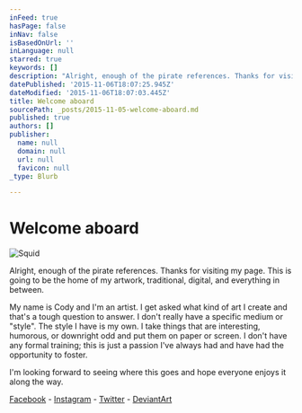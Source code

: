 ```yaml
---
inFeed: true
hasPage: false
inNav: false
isBasedOnUrl: ''
inLanguage: null
starred: true
keywords: []
description: "Alright, enough of the pirate references. Thanks for visiting my page. This is going to be the home of my artwork, traditional, digital, and everything in between.  My name is Cody and I'm an artist. I get asked what kind of art I create and that's a tough question to answer. I don't really have a specific medium or \"style\". The style I have is my own. I take things that are interesting, humorous, or downright odd and put them on paper or screen. I don't have any formal training; this is just a passion I've always had and have had the opportunity to foster.  I'm looking forward to seeing where this goes and hope everyone enjoys it along the way.  Facebook - Instagram - Twitter - DeviantArt"
datePublished: '2015-11-06T18:07:25.945Z'
dateModified: '2015-11-06T18:07:03.445Z'
title: Welcome aboard
sourcePath: _posts/2015-11-05-welcome-aboard.md
published: true
authors: []
publisher:
  name: null
  domain: null
  url: null
  favicon: null
_type: Blurb

---
```

# Welcome aboard
![Squid](https://the-grid-user-content.s3-us-west-2.amazonaws.com/5ec99430-d15f-47de-bcec-e1f091e4d84c.png)

Alright, enough of the pirate references. Thanks for visiting my page. This is going to be the home of my artwork, traditional, digital, and everything in between.

My name is Cody and I'm an artist. I get asked what kind of art I create and that's a tough question to answer. I don't really have a specific medium or "style". The style I have is my own. I take things that are interesting, humorous, or downright odd and put them on paper or screen. I don't have any formal training; this is just a passion I've always had and have had the opportunity to foster.

I'm looking forward to seeing where this goes and hope everyone enjoys it along the way.

[Facebook][0] - [Instagram][1] - [Twitter][2] - [DeviantArt][3]

[0]: https://www.facebook.com/cptnrotgutredbeard
[1]: https://instagram.com/cptn_rotgut_redbeard/
[2]: https://twitter.com/Cptn_Red
[3]: http://rotgutredbeard.deviantart.com/